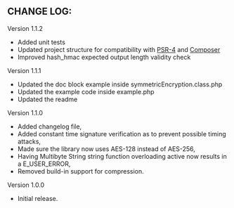CHANGE LOG:
-----------

Version 1.1.2
- Added unit tests
- Updated project structure for compatibility with [PSR-4](http://www.php-fig.org/psr/psr-4/) and [Composer](https://getcomposer.org/)
- Improved hash_hmac expected output length validity check

Version 1.1.1
- Updated the doc block example inside symmetricEncryption.class.php
- Updated the example code inside example.php
- Updated the readme

Version 1.1.0
- Added changelog file,
- Added constant time signature verification as to prevent possible timing attacks,
- Made sure the library now uses AES-128 instead of AES-256,
- Having Multibyte String string function overloading active now results in a E_USER_ERROR,
- Removed build-in support for compression.

Version 1.0.0
- Initial release.